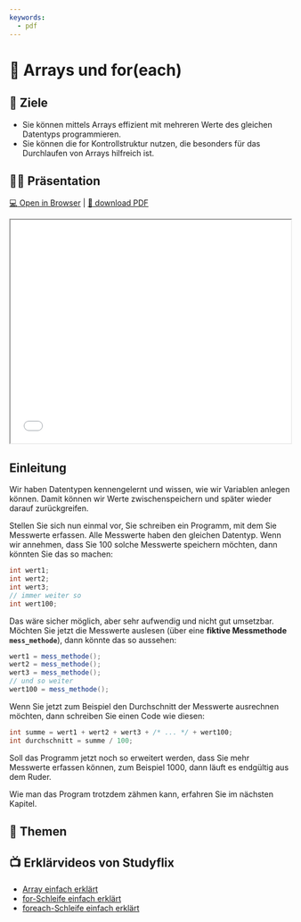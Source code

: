 ```yaml
---
keywords:
  - pdf
---
```

# 🍡 Arrays und for(each)

## :dart: Ziele

- Sie können mittels Arrays effizient mit mehreren Werte des gleichen Datentyps
  programmieren.
- Sie können die for Kontrollstruktur nutzen, die besonders für das Durchlaufen
  von Arrays hilfreich ist.

## :teacher: Präsentation

[:computer: Open in Browser](pathname:///slides/arrays) | [:floppy_disk: download PDF](pathname:///slides/arrays.pdf)

<iframe src="/bbzbl-modul-319/slides/arrays" width="100%" height="400px"></iframe>

## Einleitung

Wir haben Datentypen kennengelernt und wissen, wie wir Variablen anlegen können.
Damit können wir Werte zwischenspeichern und später wieder darauf zurückgreifen.

Stellen Sie sich nun einmal vor, Sie schreiben ein Programm, mit dem Sie
Messwerte erfassen. Alle Messwerte haben den gleichen Datentyp. Wenn wir
annehmen, dass Sie 100 solche Messwerte speichern möchten, dann könnten Sie das
so machen:

```java
int wert1;
int wert2;
int wert3;
// immer weiter so
int wert100;
```

Das wäre sicher möglich, aber sehr aufwendig und nicht gut umsetzbar. Möchten
Sie jetzt die Messwerte auslesen (über eine **fiktive Messmethode
`mess_methode`**), dann könnte das so aussehen:

```java
wert1 = mess_methode();
wert2 = mess_methode();
wert3 = mess_methode();
// und so weiter
wert100 = mess_methode();
```

Wenn Sie jetzt zum Beispiel den Durchschnitt der Messwerte ausrechnen möchten,
dann schreiben Sie einen Code wie diesen:

```java
int summe = wert1 + wert2 + wert3 + /* ... */ + wert100;
int durchschnitt = summe / 100;
```

Soll das Programm jetzt noch so erweitert werden, dass Sie mehr Messwerte
erfassen können, zum Beispiel 1000, dann läuft es endgültig aus dem Ruder.

Wie man das Program trotzdem zähmen kann, erfahren Sie im nächsten Kapitel.

## :open_book: Themen

<DocCardList className="pdf-exclude"/>

## :tv: Erklärvideos von Studyflix

- [Array einfach erklärt](https://studyflix.de/informatik/java-array-1898)
- [for-Schleife einfach erklärt](https://studyflix.de/informatik/for-schleife-226)
- [foreach-Schleife einfach erklärt](https://studyflix.de/informatik/java-foreach-1935)
